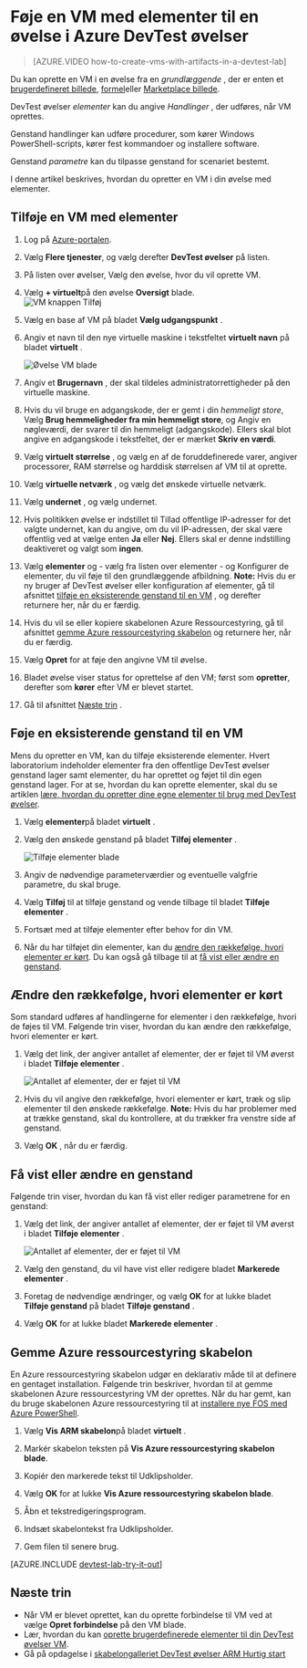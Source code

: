 <properties
    pageTitle="Føje en VM med elementer til en øvelse i Azure DevTest øvelser | Microsoft Azure"
    description="Lær, hvordan du føjer en VM med elementer i Azure DevTest øvelser"
    services="devtest-lab,virtual-machines"
    documentationCenter="na"
    authors="tomarcher"
    manager="douge"
    editor=""/>

<tags
    ms.service="devtest-lab"
    ms.workload="na"
    ms.tgt_pltfrm="na"
    ms.devlang="na"
    ms.topic="article"
    ms.date="08/30/2016"
    ms.author="tarcher"/>

# <a name="add-a-vm-with-artifacts-to-a-lab-in-azure-devtest-labs"></a>Føje en VM med elementer til en øvelse i Azure DevTest øvelser

> [AZURE.VIDEO how-to-create-vms-with-artifacts-in-a-devtest-lab]

Du kan oprette en VM i en øvelse fra en *grundlæggende* , der er enten et [brugerdefineret billede](./devtest-lab-create-template.md), [formel](./devtest-lab-manage-formulas.md)eller [Marketplace billede](./devtest-lab-configure-marketplace-images.md).

DevTest øvelser *elementer* kan du angive *Handlinger* , der udføres, når VM oprettes. 

Genstand handlinger kan udføre procedurer, som kører Windows PowerShell-scripts, kører fest kommandoer og installere software. 

Genstand *parametre* kan du tilpasse genstand for scenariet bestemt.

I denne artikel beskrives, hvordan du opretter en VM i din øvelse med elementer.

## <a name="add-a-vm-with-artifacts"></a>Tilføje en VM med elementer

1. Log på [Azure-portalen](http://go.microsoft.com/fwlink/p/?LinkID=525040).

1. Vælg **Flere tjenester**, og vælg derefter **DevTest øvelser** på listen.

1. På listen over øvelser, Vælg den øvelse, hvor du vil oprette VM.  

1. Vælg **+ virtuelt**på den øvelse **Oversigt** blade.  
    ![VM knappen Tilføj](./media/devtest-lab-add-vm-with-artifacts/devtestlab-home-blade-add-vm.png)

1. Vælg en base af VM på bladet **Vælg udgangspunkt** .

1. Angiv et navn til den nye virtuelle maskine i tekstfeltet **virtuelt navn** på bladet **virtuelt** .

    ![Øvelse VM blade](./media/devtest-lab-add-vm-with-artifacts/devtestlab-lab-vm-blade.png)

1. Angiv et **Brugernavn** , der skal tildeles administratorrettigheder på den virtuelle maskine.  

1. Hvis du vil bruge en adgangskode, der er gemt i din *hemmeligt store*, Vælg **Brug hemmeligheder fra min hemmeligt store**, og Angiv en nøgleværdi, der svarer til din hemmeligt (adgangskode). Ellers skal blot angive en adgangskode i tekstfeltet, der er mærket **Skriv en værdi**.
 
1. Vælg **virtuelt størrelse** , og vælg en af de foruddefinerede varer, angiver processorer, RAM størrelse og harddisk størrelsen af VM til at oprette.

1. Vælg **virtuelle netværk** , og vælg det ønskede virtuelle netværk.

1. Vælg **undernet** , og vælg undernet.

1. Hvis politikken øvelse er indstillet til Tillad offentlige IP-adresser for det valgte undernet, kan du angive, om du vil IP-adressen, der skal være offentlig ved at vælge enten **Ja** eller **Nej**. Ellers skal er denne indstilling deaktiveret og valgt som **ingen**. 

1. Vælg **elementer** og - vælg fra listen over elementer - og Konfigurer de elementer, du vil føje til den grundlæggende afbildning. 
**Note:** Hvis du er ny bruger af DevTest øvelser eller konfiguration af elementer, gå til afsnittet [tilføje en eksisterende genstand til en VM](#add-an-existing-artifact-to-a-vm) , og derefter returnere her, når du er færdig.

1. Hvis du vil se eller kopiere skabelonen Azure Ressourcestyring, gå til afsnittet [gemme Azure ressourcestyring skabelon](#save-arm-template) og returnere her, når du er færdig.

1. Vælg **Opret** for at føje den angivne VM til øvelse.

1. Bladet øvelse viser status for oprettelse af den VM; først som **opretter**, derefter som **kører** efter VM er blevet startet.

1. Gå til afsnittet [Næste trin](#next-steps) . 

## <a name="add-an-existing-artifact-to-a-vm"></a>Føje en eksisterende genstand til en VM

Mens du opretter en VM, kan du tilføje eksisterende elementer. Hvert laboratorium indeholder elementer fra den offentlige DevTest øvelser genstand lager samt elementer, du har oprettet og føjet til din egen genstand lager.
For at se, hvordan du kan oprette elementer, skal du se artiklen [lære, hvordan du opretter dine egne elementer til brug med DevTest øvelser](devtest-lab-artifact-author.md).

1. Vælg **elementer**på bladet **virtuelt** . 

1. Vælg den ønskede genstand på bladet **Tilføj elementer** .  

    ![Tilføje elementer blade](./media/devtest-lab-add-vm-with-artifacts/devtestlab-add-artifact-blade.png)

1. Angiv de nødvendige parameterværdier og eventuelle valgfrie parametre, du skal bruge.  

1. Vælg **Tilføj** til at tilføje genstand og vende tilbage til bladet **Tilføje elementer** .

1. Fortsæt med at tilføje elementer efter behov for din VM.

1. Når du har tilføjet din elementer, kan du [ændre den rækkefølge, hvori elementer er kørt](#change-the-order-in-which-artifacts-are-run). Du kan også gå tilbage til at [få vist eller ændre en genstand](#view-or-modify-an-artifact).

## <a name="change-the-order-in-which-artifacts-are-run"></a>Ændre den rækkefølge, hvori elementer er kørt

Som standard udføres af handlingerne for elementer i den rækkefølge, hvori de føjes til VM. Følgende trin viser, hvordan du kan ændre den rækkefølge, hvori elementer er kørt.

1. Vælg det link, der angiver antallet af elementer, der er føjet til VM øverst i bladet **Tilføje elementer** .

    ![Antallet af elementer, der er føjet til VM](./media/devtest-lab-add-vm-with-artifacts/devtestlab-add-artifacts-blade-selected-artifacts.png)

1. Hvis du vil angive den rækkefølge, hvori elementer er kørt, træk og slip elementer til den ønskede rækkefølge. **Note:** Hvis du har problemer med at trække genstand, skal du kontrollere, at du trækker fra venstre side af genstand. 

1. Vælg **OK** , når du er færdig.  

## <a name="view-or-modify-an-artifact"></a>Få vist eller ændre en genstand

Følgende trin viser, hvordan du kan få vist eller rediger parametrene for en genstand:

1. Vælg det link, der angiver antallet af elementer, der er føjet til VM øverst i bladet **Tilføje elementer** .

    ![Antallet af elementer, der er føjet til VM](./media/devtest-lab-add-vm-with-artifacts/devtestlab-add-artifacts-blade-selected-artifacts.png)

1. Vælg den genstand, du vil have vist eller redigere bladet **Markerede elementer** .  

1. Foretag de nødvendige ændringer, og vælg **OK** for at lukke bladet **Tilføje genstand** på bladet **Tilføje genstand** .

1. Vælg **OK** for at lukke bladet **Markerede elementer** .

## <a name="save-azure-resource-manager-template"></a>Gemme Azure ressourcestyring skabelon

En Azure ressourcestyring skabelon udgør en deklarativ måde til at definere en gentaget installation. Følgende trin beskriver, hvordan til at gemme skabelonen Azure ressourcestyring VM der oprettes.
Når du har gemt, kan du bruge skabelonen Azure ressourcestyring til at [installere nye FOS med Azure PowerShell](../azure-resource-manager/resource-group-overview.md#template-deployment).

1. Vælg **Vis ARM skabelon**på bladet **virtuelt** .

1. Markér skabelon teksten på **Vis Azure ressourcestyring skabelon blade**.

1. Kopiér den markerede tekst til Udklipsholder.

1. Vælg **OK** for at lukke **Vis Azure ressourcestyring skabelon blade**.

1. Åbn et tekstredigeringsprogram.

1. Indsæt skabelontekst fra Udklipsholder.

1. Gem filen til senere brug.

[AZURE.INCLUDE [devtest-lab-try-it-out](../../includes/devtest-lab-try-it-out.md)]

## <a name="next-steps"></a>Næste trin

- Når VM er blevet oprettet, kan du oprette forbindelse til VM ved at vælge **Opret forbindelse** på den VM blade.
- Lær, hvordan du kan [oprette brugerdefinerede elementer til din DevTest øvelser VM](devtest-lab-artifact-author.md).
- Gå på opdagelse i [skabelongalleriet DevTest øvelser ARM Hurtig start](https://github.com/Azure/azure-devtestlab/tree/master/ARMTemplates)